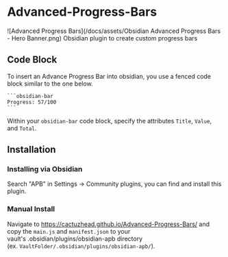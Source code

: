 # Advanced-Progress-Bars
![Advanced Progress Bars](/docs/assets/Obsidian Advanced Progress Bars - Hero Banner.png)
Obsidian plugin to create custom progress bars

## Code Block
To insert an Advance Progress Bar into obsidian, you use a fenced code block similar to the one below.
````
```obsidian-bar
Progress: 57/100
```
````
Within your `obsidian-bar` code block, specify the attributes `Title`, `Value`, and `Total`.

## Installation
### Installing via Obsidian
Search "APB" in Settings -> Community plugins, you can find and install this plugin.

### Manual Install
Navigate to https://cactuzhead.github.io/Advanced-Progress-Bars/ and copy the `main.js` and `manifest.json` to your vault's .obsidian/plugins/obsidian-apb directory (ex. `VaultFolder/.obsidian/plugins/obsidian-apb/`).
